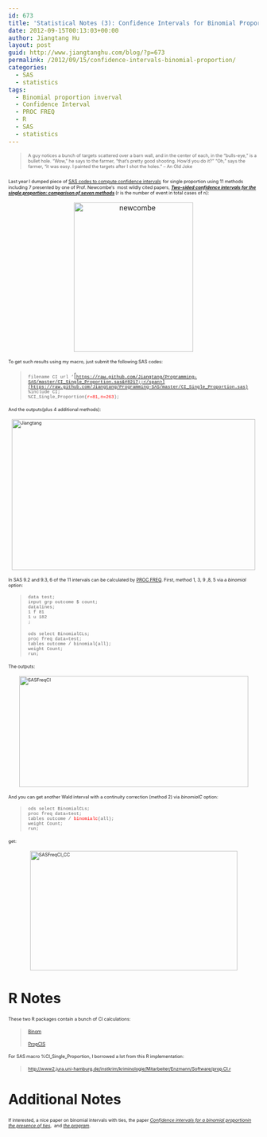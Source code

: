 ```yaml
---
id: 673
title: 'Statistical Notes (3): Confidence Intervals for Binomial Proportion Using SAS'
date: 2012-09-15T00:13:03+00:00
author: Jiangtang Hu
layout: post
guid: http://www.jiangtanghu.com/blog/?p=673
permalink: /2012/09/15/confidence-intervals-binomial-proportion/
categories:
  - SAS
  - statistics
tags:
  - Binomial proportion inverval
  - Confidence Interval
  - PROC FREQ
  - R
  - SAS
  - statistics
---
```

> <span style="font-size: xx-small;">A guy notices a bunch of targets scattered over a barn wall, and in the center of each, in the &#8220;bulls-eye,&#8221; is a bullet hole. &#8220;Wow,&#8221; he says to the farmer, &#8220;that&#8217;s pretty good shooting. How&#8217;d you do it?&#8221; &#8220;Oh,&#8221; says the farmer, &#8220;it was easy. I painted the targets after I shot the holes.&#8221; – An Old Joke</span>

<span style="font-size: xx-small;">Last year I dumped piece of </span><a href="http://www.jiangtanghu.com/blog/2011/07/14/a-sas-implementation-of-confidence-intervals-for-single-proportion-eleven-methods/" target="_blank"><span style="font-size: xx-small;">SAS codes to compute confidence intervals</span></a> <span style="font-size: xx-small;">for single proportion using 11 methods including 7 presented by one of Prof. Newcombe‘s  most wildly cited papers, <strong><em><a href="http://www.ncbi.nlm.nih.gov/pubmed/9595616?dopt=Abstract" target="_blank">Two-sided confidence intervals for the single proportion: comparison of seven methods</a></em> </strong>(r is the number of event in total cases of n):</span>

<p style="text-align: center;">
  <a href="http://www.jiangtanghu.com/blog/wp-content/uploads/2012/09/newcombe1.png" target="_blank"><img class="size-medium wp-image-1220 aligncenter" style="background-image: none; margin: 3px auto 5px; padding-left: 0px; padding-right: 0px; display: block; float: none; padding-top: 0px; border: 0px;" src="http://www.jiangtanghu.com/blog/wp-content/uploads/2012/09/newcombe1-240x300.png" alt="newcombe" width="240" height="300" border="0" srcset="http://www.jiangtanghu.com/blog/wp-content/uploads/2012/09/newcombe1-240x300.png 240w, http://www.jiangtanghu.com/blog/wp-content/uploads/2012/09/newcombe1.png 300w" sizes="(max-width: 240px) 100vw, 240px" /></a>
</p>

<span style="font-size: xx-small;">To get such results using my macro, just submit the following SAS codes:</span>

> <span style="font-family: 'Courier New'; font-size: xx-small;">filename CI url &#8216;</span>[<span style="font-family: 'Courier New'; font-size: xx-small;">https://raw.github.com/Jiangtang/Programming-SAS/master/CI_Single_Proportion.sas&#8217;;</span>](https://raw.github.com/Jiangtang/Programming-SAS/master/CI_Single_Proportion.sas)<span style="font-size: xx-small;"><br /> </span><span style="font-family: 'Courier New'; font-size: xx-small;">%include CI;<br /> %CI_Single_Proportion(<span style="color: #ff0000;">r=81,n=263</span>);</span>

<span style="font-size: xx-small;">And the outputs(plus 4 additional methods):</span>

[<span style="font-size: xx-small;"><img style="background-image: none; margin: 3px auto 5px; padding-left: 0px; padding-right: 0px; display: block; float: none; padding-top: 0px; border-width: 0px;" title="Jiangtang" src="http://www.jiangtanghu.com/blog/wp-content/uploads/2012/09/Jiangtang_thumb.png" alt="Jiangtang" width="490" height="303" border="0" /></span>](http://www.jiangtanghu.com/blog/wp-content/uploads/2012/09/Jiangtang.png)

<span style="font-size: xx-small;">In SAS 9.2 and 9.3, 6 of the 11 intervals can be calculated by </span><a href="http://support.sas.com/documentation/cdl/en/statug/65328/HTML/default/viewer.htm#statug_freq_syntax08.htm" target="_blank"><span style="font-size: xx-small;">PROC FREQ</span></a><span style="font-size: xx-small;">. First, method 1, 3, 9 ,8, 5 via a <em>binomial</em> option: </span>

> <span style="font-family: 'Courier New'; font-size: xx-small;">data test;<br /> input grp outcome $ count;<br /> datalines;<br /> 1 f 81<br /> 1 u 182<br /> ;</span>
> 
> <span style="font-family: 'Courier New'; font-size: xx-small;">ods select BinomialCLs;<br /> proc freq data=test;<br /> tables outcome / binomial(all);<br /> weight Count;<br /> run;</span>

<span style="font-size: xx-small;">The outputs:</span>

[<span style="font-size: xx-small;"><img style="background-image: none; margin: 3px auto 5px; padding-left: 0px; padding-right: 0px; display: block; float: none; padding-top: 0px; border-width: 0px;" title="SASFreqCI" src="http://www.jiangtanghu.com/blog/wp-content/uploads/2012/09/SASFreqCI_thumb.png" alt="SASFreqCI" width="461" height="223" border="0" /></span>](http://www.jiangtanghu.com/blog/wp-content/uploads/2012/09/SASFreqCI.png)

<span style="font-size: xx-small;">And you can get another Wald interval with a continuity correction (method 2) via <em>binomialC</em> option:</span>

> <span style="font-family: 'Courier New'; font-size: xx-small;">ods select BinomialCLs;<br /> proc freq data=test;<br /> tables outcome / <span style="color: #ff0000;">binomialc</span>(all);<br /> weight Count;<br /> run;</span>

<span style="font-size: xx-small;">get:</span>

[<span style="font-size: xx-small;"><img style="background-image: none; margin: 3px auto 5px; padding-left: 0px; padding-right: 0px; display: block; float: none; padding-top: 0px; border-width: 0px;" title="SASFreqCI_CC" src="http://www.jiangtanghu.com/blog/wp-content/uploads/2012/09/SASFreqCI_CC_thumb.png" alt="SASFreqCI_CC" width="417" height="240" border="0" /></span>](http://www.jiangtanghu.com/blog/wp-content/uploads/2012/09/SASFreqCI_CC.png)

# <span style="font-weight: bold;">R Notes</span>

<span style="font-size: xx-small;">These two R packages contain a bunch of CI calculations:</span>

> <a href="http://cran.r-project.org/web/packages/binom/" target="_blank"><span style="font-size: xx-small;">Binom</span></a>
> 
> <a href="http://cran.r-project.org/web/packages/PropCIs/" target="_blank"><span style="font-size: xx-small;">PropCIS</span></a>

<span style="font-size: xx-small;">For SAS macro %CI_Single_Proportion, I borrowed a lot from this R implementation:</span>

> [<span style="font-size: xx-small;">http://www2.jura.uni-hamburg.de/instkrim/kriminologie/Mitarbeiter/Enzmann/Software/prop.CI.r</span>](http://www2.jura.uni-hamburg.de/instkrim/kriminologie/Mitarbeiter/Enzmann/Software/prop.CI.r)

# <span style="font-weight: bold;">Additional Notes</span>

<span style="font-size: xx-small;">If interested, a nice paper on binomial intervals with ties, the paper <em><a href="http://stats-www.open.ac.uk/TechnicalReports/BinTies1.pdf" target="_blank">Confidence intervals for a binomial proportionin the presence of ties</a></em>,  and<em> <a href="http://homepages.abdn.ac.uk/j.crawford/pages/dept/Binomial_Ties_CIs.htm" target="_blank">the program</a></em>. </span>